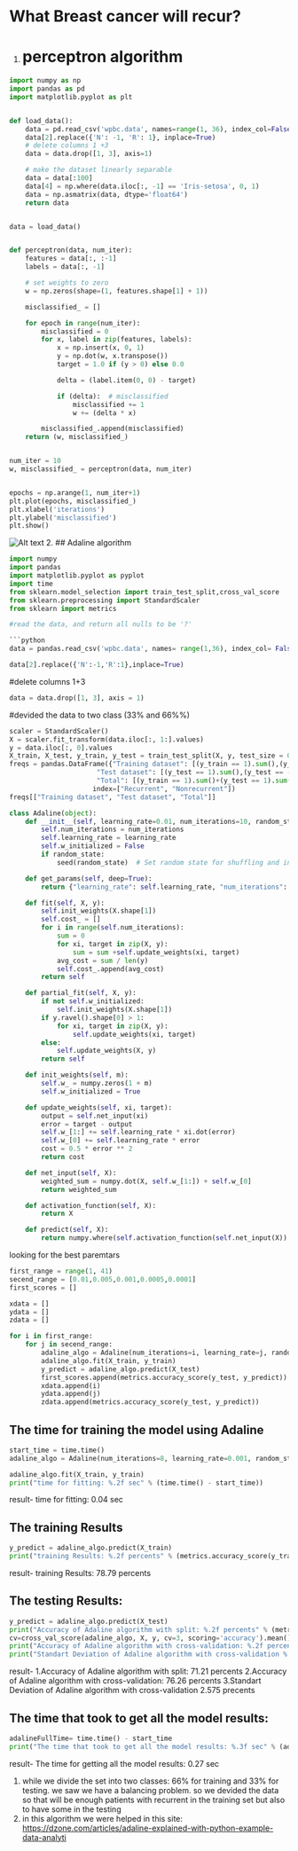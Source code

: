 # What Breast cancer will recur?

1. # perceptron algorithm

```python
import numpy as np
import pandas as pd
import matplotlib.pyplot as plt


def load_data():
    data = pd.read_csv('wpbc.data', names=range(1, 36), index_col=False, na_values="?")
    data[2].replace({'N': -1, 'R': 1}, inplace=True)
    # delete columns 1 +3
    data = data.drop([1, 3], axis=1)

    # make the dataset linearly separable
    data = data[:100]
    data[4] = np.where(data.iloc[:, -1] == 'Iris-setosa', 0, 1)
    data = np.asmatrix(data, dtype='float64')
    return data


data = load_data()


def perceptron(data, num_iter):
    features = data[:, :-1]
    labels = data[:, -1]

    # set weights to zero
    w = np.zeros(shape=(1, features.shape[1] + 1))

    misclassified_ = []

    for epoch in range(num_iter):
        misclassified = 0
        for x, label in zip(features, labels):
            x = np.insert(x, 0, 1)
            y = np.dot(w, x.transpose())
            target = 1.0 if (y > 0) else 0.0

            delta = (label.item(0, 0) - target)

            if (delta):  # misclassified
                misclassified += 1
                w += (delta * x)

        misclassified_.append(misclassified)
    return (w, misclassified_)


num_iter = 10
w, misclassified_ = perceptron(data, num_iter)


epochs = np.arange(1, num_iter+1)
plt.plot(epochs, misclassified_)
plt.xlabel('iterations')
plt.ylabel('misclassified')
plt.show()
```
![Alt text](c:/tes.jpg?raw=true "Title")
2. ## Adaline algorithm 

```python
import numpy
import pandas
import matplotlib.pyplot as pyplot
import time
from sklearn.model_selection import train_test_split,cross_val_score
from sklearn.preprocessing import StandardScaler
from sklearn import metrics

#read the data, and return all nulls to be '?'

```python
data = pandas.read_csv('wpbc.data', names= range(1,36), index_col= False, na_values="?")

data[2].replace({'N':-1,'R':1},inplace=True)
```
#delete columns 1+3
```python
data = data.drop([1, 3], axis = 1)
```
#devided the data to two class (33% and 66%%)
```python
scaler = StandardScaler()
X = scaler.fit_transform(data.iloc[:, 1:].values)
y = data.iloc[:, 0].values
X_train, X_test, y_train, y_test = train_test_split(X, y, test_size = 0.33, random_state = 1 )
freqs = pandas.DataFrame({"Training dataset": [(y_train == 1).sum(),(y_train == -1).sum()],
                      "Test dataset": [(y_test == 1).sum(),(y_test == -1).sum()],
                      "Total": [(y_train == 1).sum()+(y_test == 1).sum(),(y_train == -1).sum()+(y_test == -1).sum()]},
                     index=["Recurrent", "Nonrecurrent"])
freqs[["Training dataset", "Test dataset", "Total"]]
```
    
```python
class Adaline(object):
    def __init__(self, learning_rate=0.01, num_iterations=10, random_state=None):
        self.num_iterations = num_iterations
        self.learning_rate = learning_rate
        self.w_initialized = False
        if random_state:
            seed(random_state)  # Set random state for shuffling and initializing the weights

    def get_params(self, deep=True):
        return {"learning_rate": self.learning_rate, "num_iterations": self.num_iterations}

    def fit(self, X, y):
        self.init_weights(X.shape[1])
        self.cost_ = []
        for i in range(self.num_iterations):
            sum = 0
            for xi, target in zip(X, y):
                sum = sum +self.update_weights(xi, target)
            avg_cost = sum / len(y)
            self.cost_.append(avg_cost)
        return self

    def partial_fit(self, X, y):
        if not self.w_initialized:
            self.init_weights(X.shape[1])
        if y.ravel().shape[0] > 1:
            for xi, target in zip(X, y):
                self.update_weights(xi, target)
        else:
            self.update_weights(X, y)
        return self

    def init_weights(self, m):
        self.w_ = numpy.zeros(1 + m)
        self.w_initialized = True

    def update_weights(self, xi, target):
        output = self.net_input(xi)
        error = target - output
        self.w_[1:] += self.learning_rate * xi.dot(error)
        self.w_[0] += self.learning_rate * error
        cost = 0.5 * error ** 2
        return cost

    def net_input(self, X):
        weighted_sum = numpy.dot(X, self.w_[1:]) + self.w_[0]
        return weighted_sum

    def activation_function(self, X):
        return X

    def predict(self, X):
        return numpy.where(self.activation_function(self.net_input(X)) >= 0.0, 1, -1)
```

looking for the best paremtars

```python
first_range = range(1, 41)
secend_range = [0.01,0.005,0.001,0.0005,0.0001]
first_scores = []

xdata = []
ydata = []
zdata = []

for i in first_range:
    for j in secend_range:
        adaline_algo = Adaline(num_iterations=i, learning_rate=j, random_state=1)
        adaline_algo.fit(X_train, y_train)
        y_predict = adaline_algo.predict(X_test)
        first_scores.append(metrics.accuracy_score(y_test, y_predict))
        xdata.append(i)
        ydata.append(j)
        zdata.append(metrics.accuracy_score(y_test, y_predict))

```
## The time for training the model using Adaline
```python
start_time = time.time()
adaline_algo = Adaline(num_iterations=8, learning_rate=0.001, random_state=1)

adaline_algo.fit(X_train, y_train)
print("time for fitting: %.2f sec" % (time.time() - start_time))
```
result- time for fitting: 0.04 sec

## The training Results
```python
y_predict = adaline_algo.predict(X_train)
print("training Results: %.2f percents" % (metrics.accuracy_score(y_train, y_predict)*100))
```
result- training Results: 78.79 percents
## The testing Results:
```python
y_predict = adaline_algo.predict(X_test)
print("Accuracy of Adaline algorithm with split: %.2f percents" % (metrics.accuracy_score(y_test, y_predict)*100))
cv=cross_val_score(adaline_algo, X, y, cv=3, scoring='accuracy').mean()
print("Accuracy of Adaline algorithm with cross-validation: %.2f percents"  % (cv*100))
print("Standart Deviation of Adaline algorithm with cross-validation %.3f precents" % (cross_val_score(adaline_algo, X, y, cv=3, scoring='accuracy').std()*100))
```
result- 
1.Accuracy of Adaline algorithm with split: 71.21 percents
2.Accuracy of Adaline algorithm with cross-validation: 76.26 percents
3.Standart Deviation of Adaline algorithm with cross-validation 2.575 precents

## The time that took to get all the model results:
```python
adalineFullTime= time.time() - start_time
print("The time that took to get all the model results: %.3f sec" % (adalineFullTime))

```
result- The time for getting all the model results: 0.27 sec

  1. while we divide the set into two classes: 66% for training and 33% for testing. we saw we have a balancing problem. 
    so we devided the data so that will be enough patients with recurrent in the training set but also to have some in the testing
  2. in this algorithm we were helped in this site: https://dzone.com/articles/adaline-explained-with-python-example-data-analyti
  

